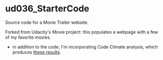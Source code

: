 # ud036_StarterCode
Source code for a Movie Trailer website.

Forked from Udacity's Movie project: this populates a webpage with a few of my favorite movies.
- in addition to the code, I'm incorporating Code Climate analysis, which produces [these results](https://codeclimate.com/github/efueger/ud036_StarterCode).
